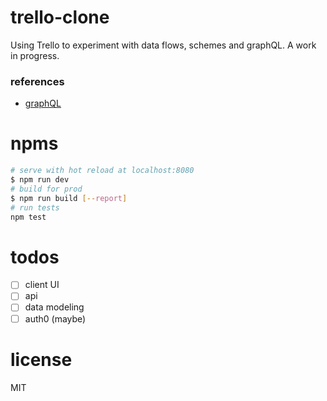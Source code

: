 # trello-clone
Using Trello to experiment with data flows, schemes and graphQL. A work in progress.

### references
- [graphQL](http://graphql.org/graphql-js/running-an-express-graphql-server/)

# npms
``` bash
# serve with hot reload at localhost:8080
$ npm run dev
# build for prod
$ npm run build [--report]
# run tests
npm test
```

# todos
- [ ] client UI
- [ ] api
- [ ] data modeling
- [ ] auth0 (maybe)

# license
MIT